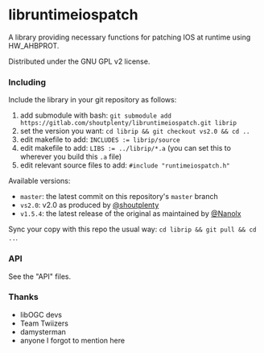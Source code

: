# libruntimeiospatch

A library providing necessary functions for patching IOS at runtime using HW_AHBPROT.

Distributed under the GNU GPL v2 license.

### Including

Include the library in your git repository as follows:

1. add submodule with bash: `git submodule add https://gitlab.com/shoutplenty/libruntimeiospatch.git librip`
2. set the version you want: `cd librip && git checkout vs2.0 && cd ..`
3. edit makefile to add: `INCLUDES := librip/source`
4. edit makefile to add: `LIBS := ../librip/*.a` (you can set this to wherever you build this `.a` file)
5. edit relevant source files to add: `#include "runtimeiospatch.h"`

Available versions:
- `master`: the latest commit on this repository's `master` branch
- `vs2.0`: v2.0 as produced by [@shoutplenty](https://gitlab.com/shoutplenty)
- `v1.5.4`: the latest release of the original as maintained by [@Nanolx](https://gitlab.com/Nanolx)

Sync your copy with this repo the usual way: `cd librip && git pull && cd ..`.

### API

See the "API" files.

### Thanks
- libOGC devs
- Team Twiizers
- damysterman
- anyone I forgot to mention here
